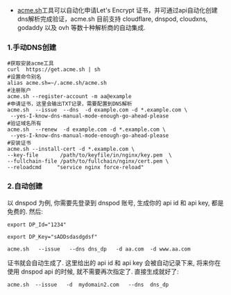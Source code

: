 * [acme.sh](https://github.com/acmesh-official/acme.sh/wiki/%E8%AF%B4%E6%98%8E)工具可以自动化申请Let's Encrypt 证书，并可通过api自动化创建dns解析完成验证，acme.sh 目前支持 cloudflare, dnspod, cloudxns, godaddy 以及 ovh 等数十种解析商的自动集成.

### 1.手动DNS创建
``` 
#获取安装acme工具
curl  https://get.acme.sh | sh
#设置命令别名
alias acme.sh=~/.acme.sh/acme.sh
#注册账户
acme.sh --register-account -m aa@example
#申请证书，这里会输出TXT记录，需要配置到DNS解析
acme.sh  --issue  --dns  -d example.com -d *.example.com \
 --yes-I-know-dns-manual-mode-enough-go-ahead-please
#验证域名所有
acme.sh  --renew  -d example.com -d *.example.com \
 --yes-I-know-dns-manual-mode-enough-go-ahead-please
#安装证书
acme.sh --install-cert -d *.example.com \
--key-file       /path/to/keyfile/in/nginx/key.pem  \
--fullchain-file /path/to/fullchain/nginx/cert.pem \
--reloadcmd     "service nginx force-reload"
```
### 2.自动创建
以 dnspod 为例, 你需要先登录到 dnspod 账号, 生成你的 api id 和 api key, 都是免费的. 然后:
```
export DP_Id="1234"

export DP_Key="sADDsdasdgdsf"

acme.sh   --issue   --dns dns_dp   -d aa.com  -d www.aa.com
```

证书就会自动生成了. 这里给出的 api id 和 api key 会被自动记录下来, 将来你在使用 dnspod api 的时候, 就不需要再次指定了. 直接生成就好了:
```
acme.sh  --issue   -d  mydomain2.com   --dns  dns_dp
```